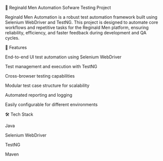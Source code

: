 🤖 Reginald Men Automation Sofware Testing Project 

Reginald Men Automation is a robust test automation framework built using Selenium WebDriver and TestNG. This project is designed to automate core workflows and repetitive tasks for the Reginald Men platform, ensuring reliability, efficiency, and faster feedback during development and QA cycles.

🚀 Features

End-to-end UI test automation using Selenium WebDriver

Test management and execution with TestNG

Cross-browser testing capabilities

Modular test case structure for scalability

Automated reporting and logging

Easily configurable for different environments

🛠️ Tech Stack

Java

Selenium WebDriver

TestNG

Maven
